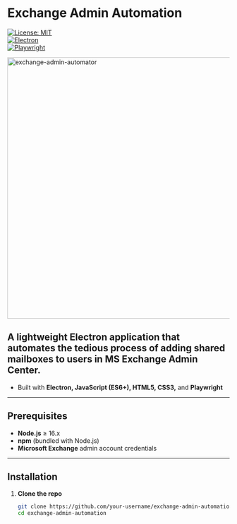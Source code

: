 # Exchange Admin Automation

[![License: MIT](https://img.shields.io/badge/License-MIT-blue.svg)](LICENSE)  
[![Electron](https://img.shields.io/badge/Built%20with-Electron-blue.svg)](https://www.electronjs.org/)  
[![Playwright](https://img.shields.io/badge/Tested%20with-Playwright-blue.svg)](https://playwright.dev/)

<img width="786" height="593" alt="exchange-admin-automator" src="https://github.com/user-attachments/assets/b77bb887-733d-4814-9fae-72cd97db5651" />


## A lightweight Electron application that automates the tedious process of adding shared mailboxes to users in MS Exchange Admin Center.

- Built with **Electron, JavaScript (ES6+), HTML5, CSS3,** and **Playwright**

---

## Prerequisites

- **Node.js** ≥ 16.x  
- **npm** (bundled with Node.js)  
- **Microsoft Exchange** admin account credentials

---

## Installation

1. **Clone the repo**  
   ```bash
   git clone https://github.com/your‑username/exchange-admin-automation.git
   cd exchange-admin-automation
